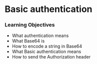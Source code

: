 # Basic authentication

### Learning Objectives

- What authentication means
- What Base64 is
- How to encode a string in Base64
- What Basic authentication means
- How to send the Authorization header
